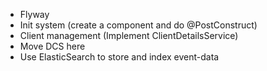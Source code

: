 - Flyway
- Init system (create a component and do @PostConstruct)
- Client management (Implement ClientDetailsService)
- Move DCS here
- Use ElasticSearch to store and index event-data